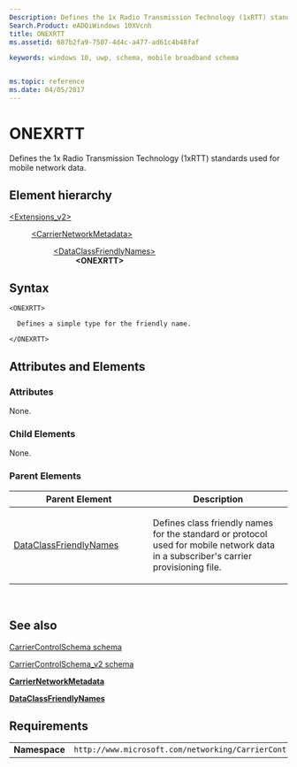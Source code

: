 ```yaml
---
Description: Defines the 1x Radio Transmission Technology (1xRTT) standards used for mobile network data.
Search.Product: eADQiWindows 10XVcnh
title: ONEXRTT
ms.assetid: 687b2fa9-7507-4d4c-a477-ad61c4b48faf

keywords: windows 10, uwp, schema, mobile broadband schema


ms.topic: reference
ms.date: 04/05/2017
---
```


# ONEXRTT


Defines the 1x Radio Transmission Technology (1xRTT) standards used for mobile network data.

## Element hierarchy

<dl>
<dt><a href="element-extensions-v2.md">&lt;Extensions_v2&gt;</a></dt>
<dd>
<dl>
<dt><a href="element-carriernetworkmetadata.md">&lt;CarrierNetworkMetadata&gt;</a></dt>
<dd>
<dl>
<dt><a href="element-dataclassfriendlynames.md">&lt;DataClassFriendlyNames&gt;</a></dt>
<dd><b>&lt;ONEXRTT&gt;</b></dd>
</dl>
</dd>
</dl>
</dd>
</dl>

## Syntax

``` syntax
<ONEXRTT>

  Defines a simple type for the friendly name.

</ONEXRTT>
```

## Attributes and Elements


### Attributes

None.

### Child Elements

None.

### Parent Elements

<table>
<colgroup>
<col width="50%" />
<col width="50%" />
</colgroup>
<thead>
<tr class="header">
<th>Parent Element</th>
<th>Description</th>
</tr>
</thead>
<tbody>
<tr class="odd">
<td><a href="element-dataclassfriendlynames.md">DataClassFriendlyNames</a> </td>
<td><p>Defines class friendly names for the standard or protocol used for mobile network data in a subscriber's carrier provisioning file.</p></td>
</tr>
</tbody>
</table>

 

## See also


[CarrierControlSchema schema](../carriercontrolschema/schema-root.md)

[CarrierControlSchema\_v2 schema](schema-root.md)

[**CarrierNetworkMetadata**](element-carriernetworkmetadata.md)

[**DataClassFriendlyNames**](element-dataclassfriendlynames.md)

## Requirements

|          |         |
|----------|--------------|
| **Namespace** | `http://www.microsoft.com/networking/CarrierControl/v2` |

 

 